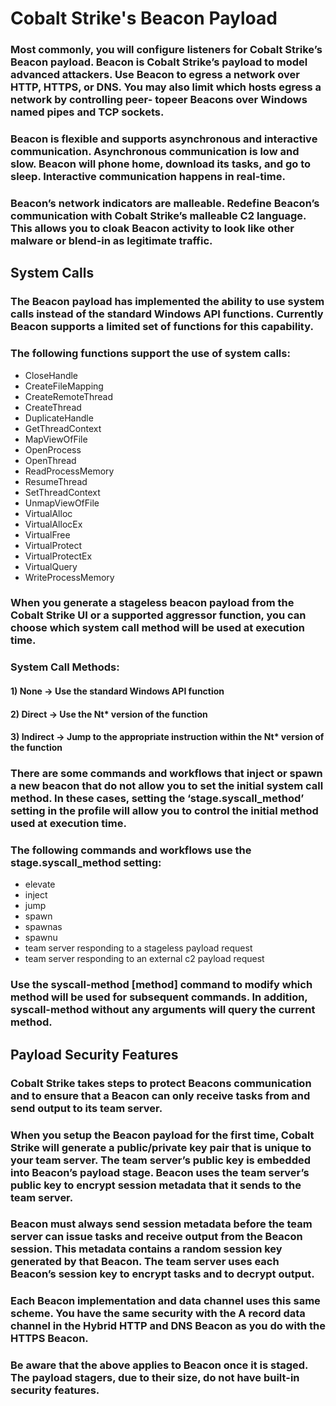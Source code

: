 # Cobalt Strike's Beacon Payload

### Most commonly, you will configure listeners for Cobalt Strike’s Beacon payload. Beacon is Cobalt Strike’s payload to model advanced attackers. Use Beacon to egress a network over HTTP, HTTPS, or DNS. You may also limit which hosts egress a network by controlling peer- topeer Beacons over Windows named pipes and TCP sockets.

### Beacon is flexible and supports asynchronous and interactive communication. Asynchronous communication is low and slow. Beacon will phone home, download its tasks, and go to sleep. Interactive communication happens in real-time.

### Beacon’s network indicators are malleable. Redefine Beacon’s communication with Cobalt Strike’s malleable C2 language. This allows you to cloak Beacon activity to look like other malware or blend-in as legitimate traffic.

## System Calls

### The Beacon payload has implemented the ability to use system calls instead of the standard Windows API functions. Currently Beacon supports a limited set of functions for this capability.

### The following functions support the use of system calls:

 - CloseHandle
 - CreateFileMapping
 - CreateRemoteThread
 - CreateThread
 - DuplicateHandle
 - GetThreadContext
 - MapViewOfFile
 - OpenProcess
 - OpenThread
 - ReadProcessMemory
 - ResumeThread
 - SetThreadContext
 - UnmapViewOfFile
 - VirtualAlloc
 - VirtualAllocEx
 - VirtualFree
 - VirtualProtect
 - VirtualProtectEx
 - VirtualQuery
 - WriteProcessMemory

### When you generate a stageless beacon payload from the Cobalt Strike UI or a supported aggressor function, you can choose which system call method will be used at execution time.

### System Call Methods:

#### 1) None -> Use the standard Windows API function

#### 2) Direct -> Use the Nt* version of the function

#### 3) Indirect -> Jump to the appropriate instruction within the Nt* version of the function

### There are some commands and workflows that inject or spawn a new beacon that do not allow you to set the initial system call method. In these cases, setting the ‘stage.syscall_method’ setting in the profile will allow you to control the initial method used at execution time.

### The following commands and workflows use the stage.syscall_method setting:

 - elevate
 - inject
 - jump
 - spawn
 - spawnas
 - spawnu
 - team server responding to a stageless payload request
 - team server responding to an external c2 payload request

### Use the syscall-method [method] command to modify which method will be used for subsequent commands. In addition, syscall-method without any arguments will query the current method.

## Payload Security Features

### Cobalt Strike takes steps to protect Beacons communication and to ensure that a Beacon can only receive tasks from and send output to its team server.

### When you setup the Beacon payload for the first time, Cobalt Strike will generate a public/private key pair that is unique to your team server. The team server’s public key is embedded into Beacon’s payload stage. Beacon uses the team server’s public key to encrypt session metadata that it sends to the team server.

### Beacon must always send session metadata before the team server can issue tasks and receive output from the Beacon session. This metadata contains a random session key generated by that Beacon. The team server uses each Beacon’s session key to encrypt tasks and to decrypt output.

### Each Beacon implementation and data channel uses this same scheme. You have the same security with the A record data channel in the Hybrid HTTP and DNS Beacon as you do with the HTTPS Beacon.

### Be aware that the above applies to Beacon once it is staged. The payload stagers, due to their size, do not have built-in security features.

